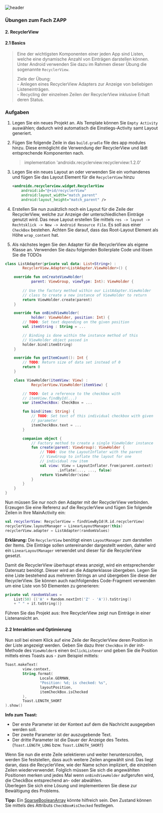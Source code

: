 ![header](https://eckner.it/oth_zapp_header.jpg "oth_zapp_header.jpg")

### **Übungen zum Fach ZAPP**

#### **2. RecyclerView**

#### 2.1 Basics

> Eine der wichtigsten Komponenten einer jeden App sind Listen, welche eine dynamische Anzahl von Einträgen darstellen können. Unter Android verwenden Sie dazu im Rahmen dieser Übung die sogenannte `RecyclerView`.
>
> Ziele der Übung:  
> \- Anlegen eines RecyclerView Adapters zur Anzeige von beliebigen Listeneinträgen.  
> \- Recycling der einzelnen Zeilen der RecyclerView inklusive Erhalt deren Status.

### Aufgaben

1. Legen Sie ein neues Projekt an. Als Template können Sie `Empty Activity` auswählen; dadurch wird automatisch die Einstiegs-Activity samt Layout generiert.
2. Fügen Sie folgende Zeile in das `build.gradle` file des app modules hinzu. Diese ermöglicht die Verwendung der RecyclerView und lädt entsprechende Komponenten nach.

   > implementation 'androidx.recyclerview:recyclerview:1.2.0'

3. Legen Sie ein neues Layout an oder verwenden Sie ein vorhandenes und fügen Sie das Layout Element für die `RecyclerView` hinzu

    ```xml
    <androidx.recyclerview.widget.RecyclerView
        android:id="@+id/recyclerView"
        android:layout_width="match_parent"
        android:layout_height="match_parent" />
    ```

4. Erstellen Sie nun zusätzlich noch ein Layout für die Zeile der RecyclerView, welche zur Anzeige der unterschiedlichen Einträge genutzt wird. Das neue Layout erstellen Sie mittels `res -> layout -> Rechtsklick -> New -> Android Resource File`. Es soll aus einer `CheckBox` bestehen. Achten Sie darauf, dass das Root-Layout Element als Höhe `wrap_content` hat.
5. Als nächstes legen Sie den Adapter für die RecyclerView als eigene Klasse an. Verwenden Sie dazu folgenden Boilerplate Code und lösen Sie die TODOs

```kotlin
class ListAdapter(private val data: List<String>) : 
        RecyclerView.Adapter<ListAdapter.ViewHolder>() {

    override fun onCreateViewHolder(
            parent: ViewGroup, viewType: Int): ViewHolder {
        
        // Use the factory method within our ListAdapter.ViewHolder
        // class to create a new instance of ViewHolder to return
        return ViewHolder.create(parent)
    }

    override fun onBindViewHolder(
            holder: ViewHolder, position: Int) {
        // TODO: Set text depending on the given position
        val itemString : String = ...

        // Binding is done within the instance method of this
        // ViewHolder object passed in
        holder.bind(itemString)
    }

    override fun getItemCount(): Int {
        // TODO: Return size of data set instead of 0
        return 0
    }

    class ViewHolder(itemView: View) : 
            RecyclerView.ViewHolder(itemView) {

        // TODO: Get a reference to the checkbox with
        // itemView.findById(...)
        var itemCheckBox: CheckBox = ...

        fun bind(item: String) {
            // TODO: Set text of this individual checkbox with given
            // parameter
            itemCheckBox.text = ...
        }

        companion object {
            // Factory method to create a single ViewHolder instance
            fun create(parent: ViewGroup): ViewHolder {
                // TODO: Use the LayoutInflater with the parent
                // ViewGroup to inflate the layout for one
                // individual row item
                val view: View = LayoutInflater.from(parent.context)
                        .inflate(..., ..., false)
                return ViewHolder(view)
            }
        }
    }
}
```

Nun müssen Sie nur noch den Adapter mit der RecyclerView verbinden. Erzeugen Sie eine Referenz auf die RecyclerView und fügen Sie folgende Zeilen in Ihre MainActivity ein:

```kotlin
val recyclerView: RecyclerView = findViewById(R.id.recyclerView)
recyclerView.layoutManager = LinearLayoutManager(this)
recyclerView.adapter = ListAdapter(randomValues)
```

**Erklärung:** Die `RecyclerView` benötigt einen `LayoutManager` zum darstellen der Items. Die Einträge sollen untereinander dargestellt werden, daher wird ein `LinearLayoutManager` verwendet und dieser für die RecyclerView gesetzt.

Damit die RecyclerView überhaupt etwas anzeigt, wird ein entsprechender Datensatz benötigt. Dieser wird an die Adapterklasse übergeben. Legen Sie eine Liste bestehend aus mehreren Strings an und übergeben Sie diese der RecyclerView. Sie können auch nachfolgendes Code-Fragment verwenden um eine Liste von 50 Elementen zu generieren:

```kotlin
private val randomValues =
    List(50) {('A' + Random.nextInt('Z' - 'A')).toString()
    + " " + it.toString()}
```

Führen Sie das Projekt aus: Ihre RecyclerView zeigt nun Einträge in einer Listenansicht an.

<div style="page-break-after: always;"></div>

#### 2.2 Interaktion und Optimierung

Nun soll bei einem Klick auf eine Zeile der RecyclerView deren Position in der Liste angezeigt werden. Geben Sie dazu Ihrer `CheckBox` in der init-Methode des `ViewHolder`s einen `OnClickListener` und geben Sie die Position mittels eines Toasts aus - zum Beispiel mittels:

```kotlin
Toast.makeText(
        view.context,
        String.format(
                Locale.GERMAN,
                "Position: %d; is checked: %s",
                layoutPosition,
                itemCheckBox.isChecked
        ),
        Toast.LENGTH_SHORT
).show()
```

**Info zum Toast:**

- Der erste Parameter ist der Kontext auf dem die Nachricht ausgegeben werden soll.
- Der zweite Parameter ist der auszugebende Text.
- Der dritte Parameter ist die Dauer der Anzeige des Textes. (`Toast.LENGTH_LONG` bzw. `Toast.LENGTH_SHORT`)

Wenn Sie nun die erste Zeile selektieren und weiter herunterscrollen, werden Sie feststellen, dass auch weitere Zeilen angewählt sind. Das liegt daran, dass die RecyclerView, wie der Name schon impliziert, die einzelnen Zeilen wiederverwendet. Folglich müssen Sie sich die angewählten Positionen merken und jedes Mal wenn `onBindViewHolder` aufgerufen wird, die CheckBox entsprechend an- oder abwählen.  
Überlegen Sie sich eine Lösung und implementieren Sie diese zur Bewältigung des Problems.

**Tipp:** Ein [SparseBooleanArray](https://developer.android.com/reference/kotlin/android/util/SparseBooleanArray) könnte hilfreich sein. Den Zustand können Sie mittels des Attributs `CheckBox#isChecked` festlegen.
